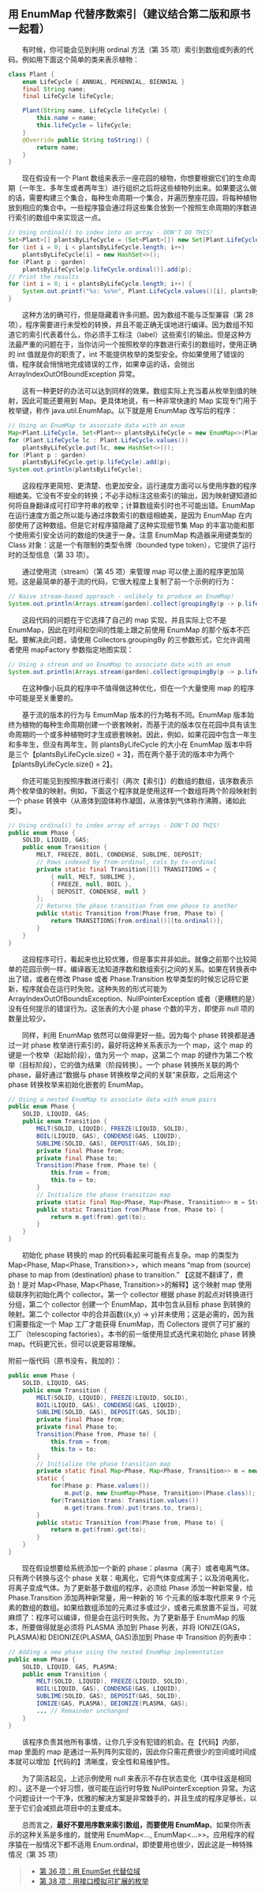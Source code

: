 ## 用 EnumMap 代替序数索引（建议结合第二版和原书一起看）

&emsp;&emsp;有时候，你可能会见到利用 ordinal 方法（第 35 项）索引到数组或列表的代码。例如用下面这个简单的类来表示植物：

```java
class Plant {
    enum LifeCycle { ANNUAL, PERENNIAL, BIENNIAL }
    final String name;
    final LifeCycle lifeCycle;

    Plant(String name, LifeCycle lifeCycle) {
        this.name = name;
        this.lifeCycle = lifeCycle;
    }
    @Override public String toString() {
        return name;
    }
}
```

&emsp;&emsp;现在假设有一个 Plant 数组来表示一座花园的植物，你想要根据它们的生命周期（一年生、多年生或者两年生）进行组织之后将这些植物列出来。如果要这么做的话，需要构建三个集合，每种生命周期一个集合，并遍历整座花园，将每种植物放到相应的集合中。一些程序猿会通过将这些集合放到一个按照生命周期的序数进行索引的数组中来实现这一点。

```java
// Using ordinal() to index into an array - DON'T DO THIS!
Set<Plant>[] plantsByLifeCycle = (Set<Plant>[]) new Set[Plant.LifeCycle.values().length];
for (int i = 0; i < plantsByLifeCycle.length; i++)
    plantsByLifeCycle[i] = new HashSet<>();
for (Plant p : garden)
    plantsByLifeCycle[p.lifeCycle.ordinal()].add(p);
// Print the results
for (int i = 0; i < plantsByLifeCycle.length; i++) {
    System.out.printf("%s: %s%n", Plant.LifeCycle.values()[i], plantsByLifeCycle[i]);
}
```

&emsp;&emsp;这种方法的确可行，但是隐藏着许多问题。因为数组不能与泛型兼容（第 28 项），程序需要进行未受检的转换，并且不能正确无误地进行编译。因为数组不知道它的索引代表着什么，你必须手工标注（label）这些索引的输出。但是这种方法最严重的问题在于，当你访问一个按照枚举的序数进行索引的数组时，使用正确的 int 值就是你的职责了，int 不能提供枚举的类型安全。你如果使用了错误的值，程序就会悄悄地完成错误的工作，如果幸运的话，会抛出 ArrayIndexOutOfBoundException 异常。

&emsp;&emsp;这有一种更好的办法可以达到同样的效果。数组实际上充当着从枚举到值的映射，因此可能还要用到 Map。更具体地说，有一种非常快速的 Map 实现专门用于枚举键，称作 java.util.EnumMap。以下就是用 EnumMap 改写后的程序：

```java
// Using an EnumMap to associate data with an enum
Map<Plant.LifeCycle, Set<Plant>> plantsByLifeCycle = new EnumMap<>(Plant.LifeCycle.class);
for (Plant.LifeCycle lc : Plant.LifeCycle.values())
    plantsByLifeCycle.put(lc, new HashSet<>());
for (Plant p : garden)
    plantsByLifeCycle.get(p.lifeCycle).add(p);
System.out.println(plantsByLifeCycle);
```

&emsp;&emsp;这段程序更简短、更清楚、也更加安全，运行速度方面可以与使用序数的程序相媲美。它没有不安全的转换；不必手动标注这些索引的输出，因为映射键知道如何将自身翻译成可打印字符串的枚举；计算数组索引时也不可能出错。EnumMap 在运行速度方面之所以能与通过序数索引的数组相媲美，是因为 EnumMap 在内部使用了这种数组。但是它对程序猿隐藏了这种实现细节集 Map 的丰富功能和那个使用索引安全访问的数组的快速于一身。注意 EnumMap 构造器采用键类型的 Class 对象：这是一个有限制的类型令牌（bounded type token），它提供了运行时的泛型信息（第 33 项）。

&emsp;&emsp;通过使用流（stream）（第 45 项）来管理 map 可以使上面的程序更加简短。这是最简单的基于流的代码，它很大程度上复制了前一个示例的行为：

```java
// Naive stream-based approach - unlikely to produce an EnumMap!
System.out.println(Arrays.stream(garden).collect(groupingBy(p -> p.lifeCycle)));
```

&emsp;&emsp;这段代码的问题在于它选择了自己的 map 实现，并且实际上它不是 EnumMap，因此在时间和空间的性能上跟之前使用 EnumMap 的那个版本不匹配。要解决此问题，请使用 Collectors.groupingBy 的三参数形式，它允许调用者使用 mapFactory 参数指定地图实现：

```java
// Using a stream and an EnumMap to associate data with an enum
System.out.println(Arrays.stream(garden).collect(groupingBy(p -> p.lifeCycle, () -> new EnumMap<>(LifeCycle.class), toSet())));
```

&emsp;&emsp;在这种像小玩具的程序中不值得做这种优化，但在一个大量使用 map 的程序中可能是至关重要的。

&emsp;&emsp;基于流的版本的行为与 EmumMap 版本的行为略有不同。EnumMap 版本始终为植物的每种生命周期创建一个嵌套映射，而基于流的版本仅在花园中具有该生命周期的一个或多种植物时才生成嵌套映射。因此，例如，如果花园中包含一年生和多年生，但没有两年生，则 plantsByLifeCycle 的大小在 EnumMap 版本中将是三个【plantsByLifeCycle.size() = 3】，而在两个基于流的版本中为两个【plantsByLifeCycle.size() = 2】。

&emsp;&emsp;你还可能见到按照序数进行索引（两次【索引】）的数组的数组，该序数表示两个枚举值的映射。例如，下面这个程序就是使用这样一个数组将两个阶段映射到一个 phase 转换中（从液体到固体称作凝固，从液体到气体称作沸腾，诸如此类）。

```java
// Using ordinal() to index array of arrays - DON'T DO THIS!
public enum Phase {
    SOLID, LIQUID, GAS;
    public enum Transition {
        MELT, FREEZE, BOIL, CONDENSE, SUBLIME, DEPOSIT;
        // Rows indexed by from-ordinal, cols by to-ordinal
        private static final Transition[][] TRANSITIONS = {
            { null, MELT, SUBLIME },
            { FREEZE, null, BOIL },
            { DEPOSIT, CONDENSE, null }
        };
        // Returns the phase transition from one phase to another
        public static Transition from(Phase from, Phase to) {
            return TRANSITIONS[from.ordinal()][to.ordinal()];
        }
    }
}
```

&emsp;&emsp;这段程序可行，看起来也比较优雅，但是事实并非如此。就像之前那个比较简单的花园示例一样，编译器无法知道序数和数组索引之间的关系。如果在转换表中出了错，或者在修改 Phase 或者 Phase.Transition 枚举类型的时候忘记将它更新，程序就会在运行时失败。这种失败的形式可能为 ArrayIndexOutOfBoundsException、NullPointerException 或者（更糟糕的是）没有任何提示的错误行为。这张表的大小是 phase 个数的平方，即使非 null 项的数量比较少。

&emsp;&emsp;同样，利用 EnumMap 依然可以做得更好一些。因为每个 phase 转换都是通过一对 phase 枚举进行索引的，最好将这种关系表示为一个 map，这个 map 的键是一个枚举（起始阶段），值为另一个 map，这第二个 map 的键作为第二个枚举（目标阶段），它的值为结果（阶段转换）。一个 phase 转换所关联的两个 phase，最好通过“数据与 phase 转换枚举之间的关联”来获取，之后用这个 phase 转换枚举来初始化嵌套的 EnumMap。

```java
// Using a nested EnumMap to associate data with enum pairs
public enum Phase {
    SOLID, LIQUID, GAS;
    public enum Transition {
        MELT(SOLID, LIQUID), FREEZE(LIQUID, SOLID),
        BOIL(LIQUID, GAS), CONDENSE(GAS, LIQUID),
        SUBLIME(SOLID, GAS), DEPOSIT(GAS, SOLID);
        private final Phase from;
        private final Phase to;
        Transition(Phase from, Phase to) {
            this.from = from;
            this.to = to;
        }
        // Initialize the phase transition map
        private static final Map<Phase, Map<Phase, Transition>> m = Stream.of(values()).collect(groupingBy(t -> t.from, () -> new EnumMap<>(Phase.class), toMap(t -> t.to, t -> t, (x, y) -> y, () -> new EnumMap<>(Phase.class))));
        public static Transition from(Phase from, Phase to) {
            return m.get(from).get(to);
        }
    }
}
```

&emsp;&emsp;初始化 phase 转换的 map 的代码看起来可能有点复杂。map 的类型为 Map<Phase, Map<Phase, Transition>>，which means “map from (source) phase to map from (destination) phase to transition.” 【这就不翻译了，费劲！是对 Map<Phase, Map<Phase, Transition>>的解释】这个映射 map 使用级联序列初始化两个 collector。第一个 collector 根据 phase 的起点对转换进行分组，第二个 collector 创建一个 EnumMap，其中包含从目标 phase 到转换的映射。第二个 collector 中的合并函数((x,y) -> y)并未使用；这是必需的，因为我们需要指定一个 Map 工厂才能获得 EnumMap，而 Collectors 提供了可扩展的工厂（telescoping factories）。本书的前一版使用显式迭代来初始化 phase 转换 map。代码更冗长，但可以说更容易理解。

附前一版代码（原书没有，我加的）：

```java
public enum Phase {
    SOLID, LIQUID, GAS;
    public enum Transition {
        MELT(SOLID, LIQUID), FREEZE(LIQUID, SOLID),
        BOIL(LIQUID, GAS), CONDENSE(GAS, LIQUID),
        SUBLIME(SOLID, GAS), DEPOSIT(GAS, SOLID);
        private final Phase from;
        private final Phase to;
        Transition(Phase from, Phase to) {
            this.from = from;
            this.to = to;
        }
        // Initialize the phase transition map
        private static final Map<Phase, Map<Phase, Transition>> m = new EnumMap<Phase, Map<Phase, Transition>>(Phase.class);
        static {
            for(Phase p: Phase.values())
                m.put(p, new EnumMap<Phase, Transition>(Phase.class));
            for(Transition trans: Transition.values())
                m.get(trans.from).put(trans.to, trans);
        }
        public static Transition from(Phase from, Phase to) {
            return m.get(from).get(to);
        }
    }
}
```

&emsp;&emsp;现在假设想要给系统添加一个新的 phase：plasma（离子）或者电离气体。只有两个转换与这个 phase 关联：电离化，它将气体变成离子；以及消电离化，将离子变成气体。为了更新基于数组的程序，必须给 Phase 添加一种新常量，给 Phase.Transition 添加两种新常量，用一种新的 16 个元素的版本取代原来 9 个元素的数组的数组。如果给数组添加的元素过多或过少，或者元素放置不妥当，可就麻烦了：程序可以编译，但是会在运行时失败。为了更新基于 EnumMap 的版本，所要做得就是必须将 PLASMA 添加到 Phase 列表，并将 IONIZE(GAS，PLASMA)和 DEIONIZE(PLASMA, GAS)添加到 Phase 中 Transition 的列表中：

```java
// Adding a new phase using the nested EnumMap implementation
public enum Phase {
    SOLID, LIQUID, GAS, PLASMA;
    public enum Transition {
        MELT(SOLID, LIQUID), FREEZE(LIQUID, SOLID),
        BOIL(LIQUID, GAS), CONDENSE(GAS, LIQUID),
        SUBLIME(SOLID, GAS), DEPOSIT(GAS, SOLID),
        IONIZE(GAS, PLASMA), DEIONIZE(PLASMA, GAS);
        ... // Remainder unchanged
    }
}
```

&emsp;&emsp;该程序负责其他所有事情，让你几乎没有犯错的机会。在【代码】内部，map 里面的 map 是通过一系列阵列实现的，因此你只需花费很少的空间或时间成本就可以增加【代码的】清晰度，安全性和易维护性。

&emsp;&emsp;为了简洁起见，上述示例使用 null 来表示不存在状态变化（其中往返是相同的）。这不是一个好习惯，很可能在运行时导致 NullPointerException 异常。为这个问题设计一个干净，优雅的解决方案是非常棘手的，并且生成的程序足够长，以至于它们会减损此项目中的主要成本。

&emsp;&emsp;总而言之，**最好不要用序数来索引数组，而要使用 EnumMap**。如果你所表示的这种关系是多维的，就使用 EnumMap<..., EnumMap<...>>。应用程序的程序猿在一般情况下都不适用 Enum.ordinal，即使要用也很少，因此这是一种特殊情况（第 35 项）

> - [第 36 项：用 EnumSet 代替位域](https://gitee.com/lin-mt/effective-java-third-edition/blob/master/第06章：枚举和注解/第36项：用EnumSet代替位域.md)
> - [第 38 项：用接口模拟可扩展的枚举](https://gitee.com/lin-mt/effective-java-third-edition/blob/master/第06章：枚举和注解/第38项：用接口模拟可扩展的枚举.md)
